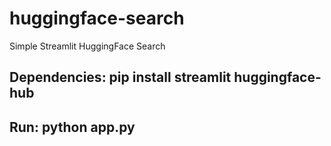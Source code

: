 # huggingface-search
Simple Streamlit HuggingFace Search

## Dependencies: pip install streamlit huggingface-hub

## Run: python app.py
